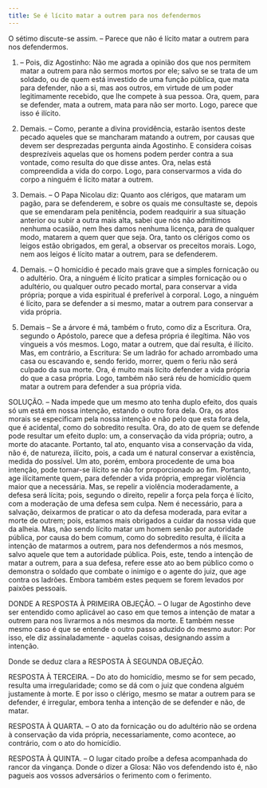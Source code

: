 ```yaml
---
title: Se é lícito matar a outrem para nos defendermos
---
```


O sétimo discute-se assim. – Parece que não é lícito matar a outrem para nos defendermos.  

1. – Pois, diz Agostinho: Não me agrada a opinião dos que nos permitem matar a outrem para não sermos mortos por ele; salvo se se trata de um soldado, ou de quem está investido de uma função pública, que mata para defender, não a si, mas aos outros, em virtude de um poder legitimamente recebido, que lhe compete à sua pessoa. Ora, quem, para se defender, mata a outrem, mata para não ser morto. Logo, parece que isso é ilícito.  

2. Demais. – Como, perante a divina providência, estarão isentos deste pecado aqueles que se mancharam matando a outrem, por causas que devem ser desprezadas pergunta ainda Agostinho. E considera coisas desprezíveis aquelas que os homens podem perder contra a sua vontade, como resulta do que disse antes. Ora, nelas está compreendida a vida do corpo. Logo, para conservarmos a vida do corpo a ninguém é lícito matar a outrem.  

3. Demais. – O Papa Nicolau diz: Quanto aos clérigos, que mataram um pagão, para se defenderem, e sobre os quais me consultaste se, depois que se emendaram pela penitência, podem readquirir a sua situação anterior ou subir a outra mais alta, sabei que nós não admitimos nenhuma ocasião, nem lhes damos nenhuma licença, para de qualquer modo, matarem a quem quer que seja. Ora, tanto os clérigos como os leigos estão obrigados, em geral, a observar os preceitos morais. Logo, nem aos leigos é lícito matar a outrem, para se defenderem.  

4. Demais. – O homicídio é pecado mais grave que a simples fornicação ou o adultério. Ora, a ninguém é lícito praticar a simples fornicação ou o adultério, ou qualquer outro pecado mortal, para conservar a vida própria; porque a vida espiritual é preferível à corporal. Logo, a ninguém é lícito, para se defender a si mesmo, matar a outrem para conservar a vida própria.  

5. Demais – Se a árvore é má, também o fruto, como diz a Escritura. Ora, segundo o Apóstolo, parece que a defesa própria é ilegítima. Não vos vingueis a vós mesmos. Logo, matar a outrem, que daí resulta, é ilícito.  Mas, em contrário, a Escritura: Se um ladrão for achado arrombado uma casa ou escavando e, sendo ferido, morrer, quem o feriu não será culpado da sua morte. Ora, é muito mais lícito defender a vida própria do que a casa própria. Logo, também não será réu de homicídio quem matar a outrem para defender a sua própria vida.  

SOLUÇÃO. – Nada impede que um mesmo ato tenha duplo efeito, dos quais só um está em nossa intenção, estando o outro fora dela. Ora, os atos morais se especificam pela nossa intenção e não pelo que esta fora dela, que é acidental, como do sobredito resulta. Ora, do ato de quem se defende pode resultar um efeito duplo: um, a conservação da vida própria; outro, a morte do atacante. Portanto, tal ato, enquanto visa a conservação da vida, não é, de natureza, ilícito, pois, a cada um é natural conservar a existência, medida do possível. Um ato, porém, embora procedente de uma boa intenção, pode tornar-se ilícito se não for proporcionado ao fim. Portanto, age ilícitamente quem, para defender a vida própria, empregar violência maior que a necessária. Mas, se repelir a violência moderadamente, a defesa será lícita; pois, segundo o direito, repelir a força pela força é lícito, com a moderação de uma defesa sem culpa. Nem é necessário, para a salvação, deixarmos de praticar o ato da defesa moderada, para evitar a morte de outrem; pois, estamos mais obrigados a cuidar da nossa vida que da alheia. Mas, não sendo lícito matar um homem senão por autoridade pública, por causa do bem comum, como do sobredito resulta, é ilícita a intenção de matarmos a outrem, para nos defendermos a nós mesmos, salvo aquele que tem a autoridade pública. Pois, este, tendo a intenção de matar a outrem, para a sua defesa, refere esse ato ao bem público como o demonstra o soldado que combate o inimigo e o agente do juiz, que age contra os ladrões. Embora também estes pequem se forem levados por paixões pessoais.  

DONDE A RESPOSTA À PRIMEIRA OBJEÇÃO. – O lugar de Agostinho deve ser entendido como aplicável ao caso em que temos a intenção de matar a outrem para nos livrarmos a nós mesmos da morte. E também nesse mesmo caso é que se entende o outro passo aduzido do mesmo autor: Por isso, ele diz assinaladamente - aquelas coisas, designando assim a intenção.  

Donde se deduz clara a RESPOSTA À SEGUNDA OBJEÇÃO. 

RESPOSTA À TERCEIRA. – Do ato do homicídio, mesmo se for sem pecado, resulta uma irregularidade; como se dá com o juiz que condena alguém justamente à morte. E por isso o clérigo, mesmo se matar a outrem para se defender, é irregular, embora tenha a intenção de se defender e não, de matar.  

RESPOSTA À QUARTA. – O ato da fornicação ou do adultério não se ordena à conservação da vida própria, necessariamente, como acontece, ao contrário, com o ato do homicídio.  

RESPOSTA À QUINTA. – O lugar citado proíbe a defesa acompanhada do rancor da vingança. Donde o dizer a Glosa: Não vos defendendo isto é, não pagueis aos vossos adversários o ferimento com o ferimento.